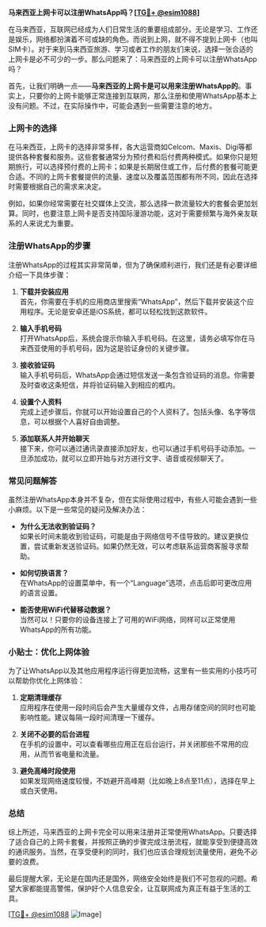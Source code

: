 **马来西亚上网卡可以注册WhatsApp吗？[[TG💪+ @esim1088](https://t.me/s/esim1088)]**

在马来西亚，互联网已经成为人们日常生活的重要组成部分。无论是学习、工作还是娱乐，网络都扮演着不可或缺的角色。而说到上网，就不得不提到上网卡（也叫SIM卡）。对于来到马来西亚旅游、学习或者工作的朋友们来说，选择一张合适的上网卡是必不可少的一步。那么问题来了：马来西亚的上网卡可以注册WhatsApp吗？

首先，让我们明确一点——**马来西亚的上网卡是可以用来注册WhatsApp的**。事实上，只要你的上网卡能够正常连接到互联网，那么注册和使用WhatsApp基本上没有问题。不过，在实际操作中，可能会遇到一些需要注意的地方。

### 上网卡的选择

在马来西亚，上网卡的选择非常多样，各大运营商如Celcom、Maxis、Digi等都提供各种套餐和服务。这些套餐通常分为预付费和后付费两种模式。如果你只是短期旅行，可以选择预付费的上网卡；如果是长期居住或工作，后付费的套餐可能更合适。不同的上网卡套餐提供的流量、速度以及覆盖范围都有所不同，因此在选择时需要根据自己的需求来决定。

例如，如果你经常需要在社交媒体上交流，那么选择一款流量较大的套餐会更加划算。同时，也要注意上网卡是否支持国际漫游功能，这对于需要频繁与海外亲友联系的人来说尤为重要。

### 注册WhatsApp的步骤

注册WhatsApp的过程其实非常简单，但为了确保顺利进行，我们还是有必要详细介绍一下具体步骤：

1. **下载并安装应用**  
   首先，你需要在手机的应用商店里搜索“WhatsApp”，然后下载并安装这个应用程序。无论是安卓还是iOS系统，都可以轻松找到这款软件。

2. **输入手机号码**  
   打开WhatsApp后，系统会提示你输入手机号码。在这里，请务必填写你在马来西亚使用的手机号码，因为这是验证身份的关键步骤。

3. **接收验证码**  
   输入手机号码后，WhatsApp会通过短信发送一条包含验证码的消息。你需要及时查收这条短信，并将验证码输入到相应的框内。

4. **设置个人资料**  
   完成上述步骤后，你就可以开始设置自己的个人资料了。包括头像、名字等信息，可以根据个人喜好自由调整。

5. **添加联系人并开始聊天**  
   接下来，你可以通过通讯录直接添加好友，也可以通过手机号码手动添加。一旦添加成功，就可以立即开始与对方进行文字、语音或视频聊天了。

### 常见问题解答

虽然注册WhatsApp本身并不复杂，但在实际使用过程中，有些人可能会遇到一些小麻烦。以下是一些常见的疑问及解决办法：

- **为什么无法收到验证码？**  
  如果长时间未能收到验证码，可能是由于网络信号不佳导致的。建议更换位置，尝试重新发送验证码。如果仍然无效，可以考虑联系运营商客服寻求帮助。

- **如何切换语言？**  
  在WhatsApp的设置菜单中，有一个“Language”选项，点击后即可更改应用的语言设置。

- **能否使用WiFi代替移动数据？**  
  当然可以！只要你的设备连接上了可用的WiFi网络，同样可以正常使用WhatsApp的所有功能。

### 小贴士：优化上网体验

为了让WhatsApp以及其他应用程序运行得更加流畅，这里有一些实用的小技巧可以帮助你优化上网体验：

1. **定期清理缓存**  
   应用程序在使用一段时间后会产生大量缓存文件，占用存储空间的同时也可能影响性能。建议每隔一段时间清理一下缓存。

2. **关闭不必要的后台进程**  
   在手机的设置中，可以查看哪些应用正在后台运行，并关闭那些不常用的应用，从而节省电量和流量。

3. **避免高峰时段使用**  
   如果发现网络速度较慢，不妨避开高峰期（比如晚上8点至11点），选择在早上或白天使用。

### 总结

综上所述，马来西亚的上网卡完全可以用来注册并正常使用WhatsApp。只要选择了适合自己的上网卡套餐，并按照正确的步骤完成注册流程，就能享受到便捷高效的通讯服务。当然，在享受便利的同时，我们也应该合理规划流量使用，避免不必要的浪费。

最后提醒大家，无论是在国内还是国外，网络安全始终是我们不可忽视的问题。希望大家都能提高警惕，保护好个人信息安全，让互联网成为真正有益于生活的工具。

[[TG💪+ @esim1088](https://t.me/s/esim1088) ![Image](https://i.postimg.cc/4NQfJmqS/Snipaste-2025-05-13-00-14-12.png)]